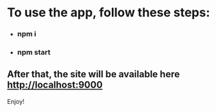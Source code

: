 # To use the app, follow these steps:
- ### npm i
- ### npm start
## After that, the site will be available here [http://localhost:9000](http://localhost:9000)

Enjoy!

